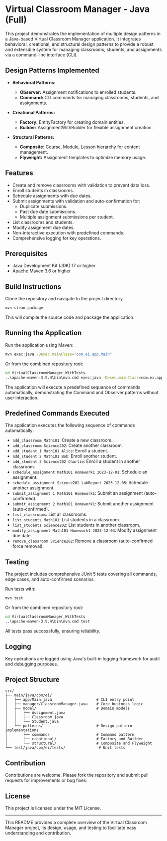 # Virtual Classroom Manager - Java (Full)

This project demonstrates the implementation of multiple design patterns in a Java-based Virtual Classroom Manager application. It integrates behavioral, creational, and structural design patterns to provide a robust and extensible system for managing classrooms, students, and assignments via a command-line interface (CLI).

## Design Patterns Implemented

- **Behavioral Patterns:**
  - **Observer:** Assignment notifications to enrolled students.
  - **Command:** CLI commands for managing classrooms, students, and assignments.

- **Creational Patterns:**
  - **Factory:** EntityFactory for creating domain entities.
  - **Builder:** AssignmentWithBuilder for flexible assignment creation.

- **Structural Patterns:**
  - **Composite:** Course, Module, Lesson hierarchy for content management.
  - **Flyweight:** Assignment templates to optimize memory usage.

## Features

- Create and remove classrooms with validation to prevent data loss.
- Enroll students in classrooms.
- Schedule assignments with due dates.
- Submit assignments with validation and auto-confirmation for:
  - Duplicate submissions.
  - Past due date submissions.
  - Multiple assignment submissions per student.
- List classrooms and students.
- Modify assignment due dates.
- Non-interactive execution with predefined commands.
- Comprehensive logging for key operations.

## Prerequisites

- Java Development Kit (JDK) 17 or higher
- Apache Maven 3.6 or higher

## Build Instructions

Clone the repository and navigate to the project directory.

```bash
mvn clean package
```

This will compile the source code and package the application.

## Running the Application

Run the application using Maven:

```bash
mvn exec:java -Dexec.mainClass="com.ei.app.Main"
```

Or from the combined repository root:

```bash
cd VirtualClassroomManager_WithTests
..\apache-maven-3.9.4\bin\mvn.cmd exec:java -Dexec.mainClass=com.ei.app.Main
```

The application will execute a predefined sequence of commands automatically, demonstrating the Command and Observer patterns without user interaction.

## Predefined Commands Executed

The application executes the following sequence of commands automatically:

- `add_classroom Math101`: Create a new classroom.
- `add_classroom Science202`: Create another classroom.
- `add_student 1 Math101 Alice`: Enroll a student.
- `add_student 2 Math101 Bob`: Enroll another student.
- `add_student 3 Science202 Charlie`: Enroll a student in another classroom.
- `schedule_assignment Math101 Homework1 2023-12-01`: Schedule an assignment.
- `schedule_assignment Science202 LabReport 2023-12-05`: Schedule another assignment.
- `submit_assignment 1 Math101 Homework1`: Submit an assignment (auto-confirmed).
- `submit_assignment 2 Math101 Homework1`: Submit another assignment (auto-confirmed).
- `list_classrooms`: List all classrooms.
- `list_students Math101`: List students in a classroom.
- `list_students Science202`: List students in another classroom.
- `modify_assignment Math101 Homework1 2023-12-03`: Modify assignment due date.
- `remove_classroom Science202`: Remove a classroom (auto-confirmed force removal).



## Testing

The project includes comprehensive JUnit 5 tests covering all commands, edge cases, and auto-confirmed scenarios.

Run tests with:

```bash
mvn test
```

Or from the combined repository root:

```bash
cd VirtualClassroomManager_WithTests
..\apache-maven-3.9.4\bin\mvn.cmd test
```

All tests pass successfully, ensuring reliability.

## Logging

Key operations are logged using Java's built-in logging framework for audit and debugging purposes.

## Project Structure

```
src/
├── main/java/com/ei/
│   ├── app/Main.java                    # CLI entry point
│   ├── manager/ClassroomManager.java    # Core business logic
│   ├── model/                           # Domain models
│   │   ├── Assignment.java
│   │   ├── Classroom.java
│   │   └── Student.java
│   └── patterns/                        # Design pattern implementations
│       ├── command/                     # Command pattern
│       ├── creational/                  # Factory and Builder
│       └── structural/                  # Composite and Flyweight
└── test/java/com/ei/tests/               # Unit tests
```

## Contribution

Contributions are welcome. Please fork the repository and submit pull requests for improvements or bug fixes.

## License

This project is licensed under the MIT License.

---

This README provides a complete overview of the Virtual Classroom Manager project, its design, usage, and testing to facilitate easy understanding and contribution.
